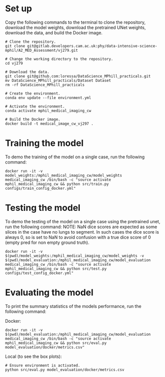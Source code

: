 # Set up

Copy the following commands to the terminal to clone the repository, download the model weights, download the pretrained UNet weights, download the data, and build the Docker image.
```
# Clone the repository.
git clone git@gitlab.developers.cam.ac.uk:phy/data-intensive-science-mphil/A2_MED_Assessment/vj279.git

# Change the working directory to the repository.
cd vj279

# Download the data.
git clone git@github.com:loressa/DataScience_MPhill_practicals.git
mv DataScience_MPhill_practicals/Dataset Dataset
rm -rf DataScience_MPhill_practicals

# Create the environment.
conda env update --file environment.yml

# Activate the environment.
conda activate mphil_medical_imaging_cw

# Build the Docker image.
docker build -t medical_image_cw_vj297 .
```


# Training the model
To demo the training of the model on a single case, run the following command:

```
docker run -it -v model_weights:/mphil_medical_imaging_cw/model_weights medical_imaging_cw /bin/bash -c "source activate mphil_medical_imaging_cw && python src/train.py configs/train_config_docker.yml"
```

# Testing the model

To demo the testing of the model on a single case using the pretrained unet, run the following command:
NOTE: NaN dice scores are expected as some slices in the case have no lungs to
segment. In such cases the dice score is always 0, so is set to NaN to avoid
confusion with a true dice score of 0 (empty pred for non empty ground truth).

```
docker run -it -v $(pwd)/model_weights:/mphil_medical_imaging_cw/model_weights -v $(pwd)/model_evaluation:/mphil_medical_imaging_cw/model_evaluation medical_imaging_cw /bin/bash -c "source activate mphil_medical_imaging_cw && python src/test.py configs/test_config_docker.yml"
```

# Evaluating the model

To print the summary statistics of the models performance, run the following command:

Docker:
```
docker run -it -v $(pwd)/model_evaluation:/mphil_medical_imaging_cw/model_evaluation medical_imaging_cw /bin/bash -c "source activate mphil_medical_imaging_cw && python src/eval.py model_evaluation/docker/metrics.csv"
```

Local (to see the box plots):
```
# Ensure environment is activated.
python src/eval.py model_evaluation/docker/metrics.csv
```
